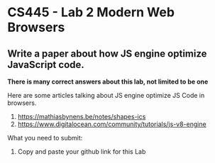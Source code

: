 # CS445 - Lab 2 Modern Web Browsers

## Write a paper about how JS engine optimize JavaScript code.
**There is many correct answers about this lab, not limited to be one**

Here are some articles talking about JS engine optimize JS Code in browsers.
1. https://mathiasbynens.be/notes/shapes-ics
2. https://www.digitalocean.com/community/tutorials/js-v8-engine

 

What you need to submit:
1. Copy and paste your github link for this Lab
